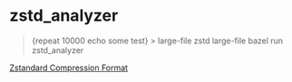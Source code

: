 # zstd_analyzer



> {repeat 10000 echo some test} > large-file
> zstd large-file
> bazel run zstd_analyzer




[Zstandard Compression Format](https://github.com/facebook/zstd/blob/dev/doc/zstd_compression_format.md)
